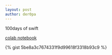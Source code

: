 ```yaml
---
layout: post
author: der0pa
---
```


100days of swift

[colab notebook](https://colab.research.google.com/drive/10APnlgDBP077nzjHC_tqKkjlVqSdvlXJ)


{% gist 5be8a3c7674331f9d99618f3318b93c9 %}